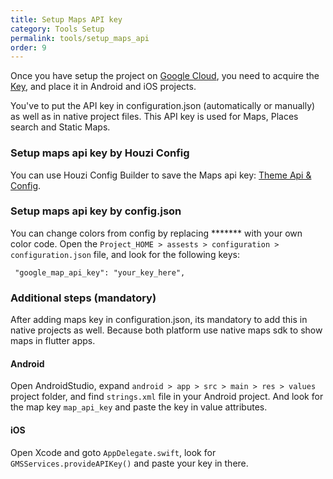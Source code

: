 ```yaml
---
title: Setup Maps API key
category: Tools Setup
permalink: tools/setup_maps_api
order: 9
---
```


Once you have setup the project on [Google Cloud](https://developers.google.com/maps/documentation/android-sdk/start#get-key), you need to acquire the [Key](https://developers.google.com/maps/documentation/android-sdk/get-api-key), and place it in Android and iOS projects.

You've to put the API key in configuration.json (automatically or manually) as well as in native project files. This API key is used for Maps, Places search and Static Maps.

### Setup maps api key by Houzi Config
 You can use Houzi Config Builder to save the Maps api key: [Theme Api & Config](/houzi-builder/api_config_setup). 

### Setup maps api key by config.json
 You can change colors from config by replacing ******* with your own color code. Open the `Project_HOME > assests > configuration > configuration.json` file, and look for the following keys:

 ```
  "google_map_api_key": "your_key_here",
 ```

### Additional steps (mandatory)
After adding maps key in configuration.json, its mandatory to add this in native projects as well. Because both platform use native maps sdk to show maps in flutter apps.

#### Android
Open AndroidStudio, expand `android > app > src > main > res > values` project folder,  and find  `strings.xml` file in your Android project. And look for the map key `map_api_key` and paste the key in value attributes.

#### iOS
Open Xcode and goto `AppDelegate.swift`, look for `GMSServices.provideAPIKey()` and paste your key in there.